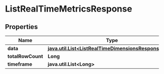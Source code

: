 

# ListRealTimeMetricsResponse

## Properties

Name | Type | Description | Notes
------------ | ------------- | ------------- | -------------
**data** | [**java.util.List&lt;ListRealTimeDimensionsResponseData&gt;**](ListRealTimeDimensionsResponseData.md) |  |  [optional]
**totalRowCount** | **Long** |  |  [optional]
**timeframe** | **java.util.List&lt;Long&gt;** |  |  [optional]



